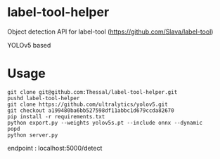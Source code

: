 # label-tool-helper
Object detection API for label-tool (https://github.com/Slava/label-tool)

YOLOv5 based

# Usage 
```
git clone git@github.com:Thessal/label-tool-helper.git
pushd label-tool-helper
git clone https://github.com/ultralytics/yolov5.git 
git checkout a199480ba6bb527598df11abbc1d679ccda82670 
pip install -r requirements.txt
python export.py --weights yolov5s.pt --include onnx --dynamic
popd
python server.py
```

endpoint : localhost:5000/detect
